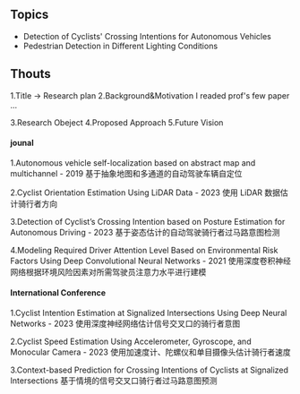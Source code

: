 ## Topics
+ Detection of Cyclists' Crossing Intentions for Autonomous Vehicles
+ Pedestrian Detection in Different Lighting Conditions

## Thouts
1.Title -> Research plan
2.Background&Motivation
I readed prof's few paper ...

3.Research Obeject
4.Proposed Approach
5.Future Vision

#### jounal
1.Autonomous vehicle self-localization based on abstract map and multichannel - 2019
  基于抽象地图和多通道的自动驾驶车辆自定位

2.Cyclist Orientation Estimation Using LiDAR Data - 2023
使用 LiDAR 数据估计骑行者方向

3.Detection of Cyclist’s Crossing Intention based on Posture Estimation for Autonomous Driving - 2023
基于姿态估计的自动驾驶骑行者过马路意图检测

4.Modeling Required Driver Attention Level Based on Environmental Risk Factors Using Deep Convolutional Neural Networks - 2021
使用深度卷积神经网络根据环境风险因素对所需驾驶员注意力水平进行建模

#### International Conference
1.Cyclist Intention Estimation at Signalized Intersections Using Deep Neural Networks - 2023
使用深度神经网络估计信号交叉口的骑行者意图

2.Cyclist Speed Estimation Using Accelerometer, Gyroscope, and Monocular Camera - 2023
使用加速度计、陀螺仪和单目摄像头估计骑行者速度

3.Context-based Prediction for Crossing Intentions of Cyclists at Signalized Intersections
基于情境的信号交叉口骑行者过马路意图预测